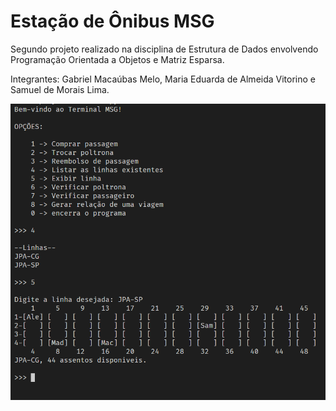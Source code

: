 # Estação de Ônibus MSG
 Segundo projeto realizado na disciplina de Estrutura de Dados envolvendo Programação Orientada a Objetos e Matriz Esparsa.
 
 Integrantes: Gabriel Macaúbas Melo, Maria Eduarda de Almeida Vitorino e Samuel de Morais Lima.

![Screenshot](Screenshot.png)
